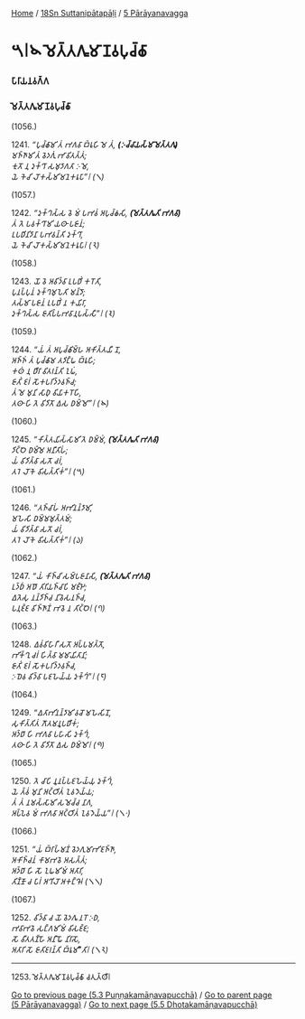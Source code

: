 
[Home](/) / [18Sn Suttanipātapāḷi](../../18Sn.md) / [5 Pārāyanavagga](../5.md)

# 𑁫𑁇𑁪 𑀫𑁂𑀢𑁆𑀢𑀕𑀽𑀫𑀸𑀡𑀯𑀧𑀼𑀘𑁆𑀙𑀸

### 𑀧𑀸𑀭𑀸𑀬𑀦𑀯𑀕𑁆𑀕

### 𑀫𑁂𑀢𑁆𑀢𑀕𑀽𑀫𑀸𑀡𑀯𑀧𑀼𑀘𑁆𑀙𑀸

(1056.)

1241\. _“𑀧𑀼𑀘𑁆𑀙𑀸𑀫𑀺 𑀢𑀁 𑀪𑀕𑀯𑀸 𑀩𑁆𑀭𑀽𑀳𑀺 𑀫𑁂 𑀢𑀁, __(𑀇𑀘𑁆𑀘𑀸𑀬𑀲𑁆𑀫𑀸 𑀫𑁂𑀢𑁆𑀢𑀕𑀽)___  
_𑀫𑀜𑁆𑀜𑀸𑀫𑀺 𑀢𑀁 𑀯𑁂𑀤𑀕𑀼𑀁 𑀪𑀸𑀯𑀺𑀢𑀢𑁆𑀢𑀁;_  
_𑀓𑀼𑀢𑁄 𑀦𑀼 𑀤𑀼𑀓𑁆𑀔𑀸 𑀲𑀫𑀼𑀤𑀸𑀕𑀢𑀸 𑀇𑀫𑁂,_  
_𑀬𑁂 𑀓𑁂𑀘𑀺 𑀮𑁄𑀓𑀲𑁆𑀫𑀺𑀫𑀦𑁂𑀓𑀭𑀽𑀧𑀸”𑁇 (𑁧)_  


(1057.)

1242\. _“𑀤𑀼𑀓𑁆𑀔𑀲𑁆𑀲 𑀯𑁂 𑀫𑀁 𑀧𑀪𑀯𑀁 𑀅𑀧𑀼𑀘𑁆𑀙𑀲𑀺, __(𑀫𑁂𑀢𑁆𑀢𑀕𑀽𑀢𑀺 𑀪𑀕𑀯𑀸)___  
_𑀢𑀁 𑀢𑁂 𑀧𑀯𑀓𑁆𑀔𑀸𑀫𑀺 𑀬𑀣𑀸 𑀧𑀚𑀸𑀦𑀁;_  
_𑀉𑀧𑀥𑀺𑀦𑀺𑀤𑀸𑀦𑀸 𑀧𑀪𑀯𑀦𑁆𑀢𑀺 𑀤𑀼𑀓𑁆𑀔𑀸,_  
_𑀬𑁂 𑀓𑁂𑀘𑀺 𑀮𑁄𑀓𑀲𑁆𑀫𑀺𑀫𑀦𑁂𑀓𑀭𑀽𑀧𑀸𑁇 (𑁨)_  


(1058.)

1243\. _𑀬𑁄 𑀯𑁂 𑀅𑀯𑀺𑀤𑁆𑀯𑀸 𑀉𑀧𑀥𑀺𑀁 𑀓𑀭𑁄𑀢𑀺,_  
_𑀧𑀼𑀦𑀧𑁆𑀧𑀼𑀦𑀁 𑀤𑀼𑀓𑁆𑀔𑀫𑀼𑀧𑁂𑀢𑀺 𑀫𑀦𑁆𑀤𑁄;_  
_𑀢𑀲𑁆𑀫𑀸 𑀧𑀚𑀸𑀦𑀁 𑀉𑀧𑀥𑀺𑀁 𑀦 𑀓𑀬𑀺𑀭𑀸,_  
_𑀤𑀼𑀓𑁆𑀔𑀲𑁆𑀲 𑀚𑀸𑀢𑀺𑀧𑁆𑀧𑀪𑀯𑀸𑀦𑀼𑀧𑀲𑁆𑀲𑀻”𑁇 (𑁩)_  


(1059.)

1244\. _“𑀬𑀁 𑀢𑀁 𑀅𑀧𑀼𑀘𑁆𑀙𑀺𑀫𑁆𑀳 𑀅𑀓𑀺𑀢𑁆𑀢𑀬𑀻 𑀦𑁄,_  
_𑀅𑀜𑁆𑀜𑀁 𑀢𑀁 𑀧𑀼𑀘𑁆𑀙𑀸𑀫 𑀢𑀤𑀺𑀗𑁆𑀖 𑀩𑁆𑀭𑀽𑀳𑀺;_  
_𑀓𑀣𑀁 𑀦𑀼 𑀥𑀻𑀭𑀸 𑀯𑀺𑀢𑀭𑀦𑁆𑀢𑀺 𑀑𑀖𑀁,_  
_𑀚𑀸𑀢𑀺𑀁 𑀚𑀭𑀁 𑀲𑁄𑀓𑀧𑀭𑀺𑀤𑁆𑀤𑀯𑀜𑁆𑀘;_  
_𑀢𑀁 𑀫𑁂 𑀫𑀼𑀦𑀺 𑀲𑀸𑀥𑀼 𑀯𑀺𑀬𑀸𑀓𑀭𑁄𑀳𑀺,_  
_𑀢𑀣𑀸 𑀳𑀺 𑀢𑁂 𑀯𑀺𑀤𑀺𑀢𑁄 𑀏𑀲 𑀥𑀫𑁆𑀫𑁄”𑁇 (𑁪)_  


(1060.)

1245\. _“𑀓𑀺𑀢𑁆𑀢𑀬𑀺𑀲𑁆𑀲𑀸𑀫𑀺 𑀢𑁂 𑀥𑀫𑁆𑀫𑀁, __(𑀫𑁂𑀢𑁆𑀢𑀕𑀽𑀢𑀺 𑀪𑀕𑀯𑀸)___  
_𑀤𑀺𑀝𑁆𑀞𑁂 𑀥𑀫𑁆𑀫𑁂 𑀅𑀦𑀻𑀢𑀺𑀳𑀁;_  
_𑀬𑀁 𑀯𑀺𑀤𑀺𑀢𑁆𑀯𑀸 𑀲𑀢𑁄 𑀘𑀭𑀁,_  
_𑀢𑀭𑁂 𑀮𑁄𑀓𑁂 𑀯𑀺𑀲𑀢𑁆𑀢𑀺𑀓𑀁”𑁇 (𑁫)_  


(1061.)

1246\. _“𑀢𑀜𑁆𑀘𑀸𑀳𑀁 𑀅𑀪𑀺𑀦𑀦𑁆𑀤𑀸𑀫𑀺,_  
_𑀫𑀳𑁂𑀲𑀺 𑀥𑀫𑁆𑀫𑀫𑀼𑀢𑁆𑀢𑀫𑀁;_  
_𑀬𑀁 𑀯𑀺𑀤𑀺𑀢𑁆𑀯𑀸 𑀲𑀢𑁄 𑀘𑀭𑀁,_  
_𑀢𑀭𑁂 𑀮𑁄𑀓𑁂 𑀯𑀺𑀲𑀢𑁆𑀢𑀺𑀓𑀁”𑁇 (𑁬)_  


(1062.)

1247\. _“𑀬𑀁 𑀓𑀺𑀜𑁆𑀘𑀺 𑀲𑀫𑁆𑀧𑀚𑀸𑀦𑀸𑀲𑀺, __(𑀫𑁂𑀢𑁆𑀢𑀕𑀽𑀢𑀺 𑀪𑀕𑀯𑀸)___  
_𑀉𑀤𑁆𑀥𑀁 𑀅𑀥𑁄 𑀢𑀺𑀭𑀺𑀬𑀜𑁆𑀘𑀸𑀧𑀺 𑀫𑀚𑁆𑀛𑁂;_  
_𑀏𑀢𑁂𑀲𑀼 𑀦𑀦𑁆𑀤𑀺𑀜𑁆𑀘 𑀦𑀺𑀯𑁂𑀲𑀦𑀜𑁆𑀘,_  
_𑀧𑀦𑀼𑀚𑁆𑀚 𑀯𑀺𑀜𑁆𑀜𑀸𑀡𑀁 𑀪𑀯𑁂 𑀦 𑀢𑀺𑀝𑁆𑀞𑁂𑁇 (𑁭)_  


(1063.)

1248\. _𑀏𑀯𑀁𑀯𑀺𑀳𑀸𑀭𑀻 𑀲𑀢𑁄 𑀅𑀧𑁆𑀧𑀫𑀢𑁆𑀢𑁄,_  
_𑀪𑀺𑀓𑁆𑀔𑀼 𑀘𑀭𑀁 𑀳𑀺𑀢𑁆𑀯𑀸 𑀫𑀫𑀸𑀬𑀺𑀢𑀸𑀦𑀺;_  
_𑀚𑀸𑀢𑀺𑀁 𑀚𑀭𑀁 𑀲𑁄𑀓𑀧𑀭𑀺𑀤𑁆𑀤𑀯𑀜𑁆𑀘,_  
_𑀇𑀥𑁂𑀯 𑀯𑀺𑀤𑁆𑀯𑀸 𑀧𑀚𑀳𑁂𑀬𑁆𑀬 𑀤𑀼𑀓𑁆𑀔𑀁”𑁇 (𑁮)_  


(1064.)

1249\. _“𑀏𑀢𑀸𑀪𑀺𑀦𑀦𑁆𑀤𑀸𑀫𑀺 𑀯𑀘𑁄 𑀫𑀳𑁂𑀲𑀺𑀦𑁄,_  
_𑀲𑀼𑀓𑀺𑀢𑁆𑀢𑀺𑀢𑀁 𑀕𑁄𑀢𑀫𑀦𑀽𑀧𑀥𑀻𑀓𑀁;_  
_𑀅𑀤𑁆𑀥𑀸 𑀳𑀺 𑀪𑀕𑀯𑀸 𑀧𑀳𑀸𑀲𑀺 𑀤𑀼𑀓𑁆𑀔𑀁,_  
_𑀢𑀣𑀸 𑀳𑀺 𑀢𑁂 𑀯𑀺𑀤𑀺𑀢𑁄 𑀏𑀲 𑀥𑀫𑁆𑀫𑁄𑁇 (𑁯)_  


(1065.)

1250\. _𑀢𑁂 𑀘𑀸𑀧𑀺 𑀦𑀽𑀦𑀧𑁆𑀧𑀚𑀳𑁂𑀬𑁆𑀬𑀼 𑀤𑀼𑀓𑁆𑀔𑀁,_  
_𑀬𑁂 𑀢𑁆𑀯𑀁 𑀫𑀼𑀦𑀺 𑀅𑀝𑁆𑀞𑀺𑀢𑀁 𑀑𑀯𑀤𑁂𑀬𑁆𑀬;_  
_𑀢𑀁 𑀢𑀁 𑀦𑀫𑀲𑁆𑀲𑀸𑀫𑀺 𑀲𑀫𑁂𑀘𑁆𑀘 𑀦𑀸𑀕,_  
_𑀅𑀧𑁆𑀧𑁂𑀯 𑀫𑀁 𑀪𑀕𑀯𑀸 𑀅𑀝𑁆𑀞𑀺𑀢𑀁 𑀑𑀯𑀤𑁂𑀬𑁆𑀬”𑁇 (𑁧𑁦)_  


(1066.)

1251\. _“𑀬𑀁 𑀩𑁆𑀭𑀸𑀳𑁆𑀫𑀡𑀁 𑀯𑁂𑀤𑀕𑀼𑀫𑀸𑀪𑀺𑀚𑀜𑁆𑀜𑀸,_  
_𑀅𑀓𑀺𑀜𑁆𑀘𑀦𑀁 𑀓𑀸𑀫𑀪𑀯𑁂 𑀅𑀲𑀢𑁆𑀢𑀁;_  
_𑀅𑀤𑁆𑀥𑀸 𑀳𑀺 𑀲𑁄 𑀑𑀖𑀫𑀺𑀫𑀁 𑀅𑀢𑀸𑀭𑀺,_  
_𑀢𑀺𑀡𑁆𑀡𑁄 𑀘 𑀧𑀸𑀭𑀁 𑀅𑀔𑀺𑀮𑁄 𑀅𑀓𑀗𑁆𑀔𑁄𑁇 (𑁧𑁧)_  


(1067.)

1252\. _𑀯𑀺𑀤𑁆𑀯𑀸 𑀘 𑀬𑁄 𑀯𑁂𑀤𑀕𑀽 𑀦𑀭𑁄 𑀇𑀥,_  
_𑀪𑀯𑀸𑀪𑀯𑁂 𑀲𑀗𑁆𑀕𑀫𑀺𑀫𑀁 𑀯𑀺𑀲𑀚𑁆𑀚;_  
_𑀲𑁄 𑀯𑀻𑀢𑀢𑀡𑁆𑀳𑁄 𑀅𑀦𑀻𑀖𑁄 𑀦𑀺𑀭𑀸𑀲𑁄,_  
_𑀅𑀢𑀸𑀭𑀺 𑀲𑁄 𑀚𑀸𑀢𑀺𑀚𑀭𑀦𑁆𑀢𑀺 𑀩𑁆𑀭𑀽𑀫𑀻”𑀢𑀺𑁇 (𑁧𑁨)_  


---

1253\. 𑀫𑁂𑀢𑁆𑀢𑀕𑀽𑀫𑀸𑀡𑀯𑀧𑀼𑀘𑁆𑀙𑀸 𑀘𑀢𑀼𑀢𑁆𑀣𑀻𑁇



[Go to previous page (5.3 Puṇṇakamāṇavapucchā)](5.3.md) / [Go to parent page (5 Pārāyanavagga)](../5.md) / [Go to next page (5.5 Dhotakamāṇavapucchā)](5.5.md)


